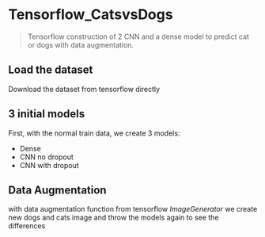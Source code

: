 # Tensorflow_CatsvsDogs
> Tensorflow construction of  2 CNN and a dense model to predict cat or dogs with data augmentation.
## Load the dataset
Download the dataset from tensorflow directly
## 3 initial models
First, with the normal train data, we create 3 models:
- Dense
- CNN no dropout
- CNN with dropout
## Data Augmentation
with data augmentation function from tensorflow _ImageGenerator_ we create new dogs and cats image and throw the models again to see the differences
